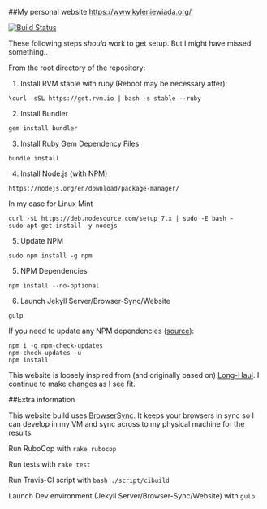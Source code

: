 ##My personal website
https://www.kyleniewiada.org/

[![Build Status](https://travis-ci.org/aav7fl/aav7fl.github.io.svg?branch=master)](https://travis-ci.org/aav7fl/aav7fl.github.io)


These following steps *should* work to get setup. But I might have missed something..

From the root directory of the repository:

1. Install RVM stable with ruby (Reboot may be necessary after):

  `\curl -sSL https://get.rvm.io | bash -s stable --ruby`

2. Install Bundler

  `gem install bundler`

3. Install Ruby Gem Dependency Files

  `bundle install`

4. Install Node.js (with NPM)

  `https://nodejs.org/en/download/package-manager/`

  In my case for Linux Mint
  ```
  curl -sL https://deb.nodesource.com/setup_7.x | sudo -E bash -
  sudo apt-get install -y nodejs
  ```

5. Update NPM

  `sudo npm install -g npm`

5. NPM Dependencies

  `npm install --no-optional`

6. Launch Jekyll Server/Browser-Sync/Website

  `gulp`

If you need to update any NPM dependencies ([source](http://stackoverflow.com/a/22849716/1813592)):
```
npm i -g npm-check-updates
npm-check-updates -u
npm install
```

This website is loosely inspired from (and originally based on) [Long-Haul](https://github.com/brianmaierjr/long-haul). I continue to make changes as I see fit.

##Extra information

This website build uses [BrowserSync](https://browsersync.io/). It keeps your browsers in sync so I can develop in my VM and sync across to my physical machine for the results.

Run RuboCop with `rake rubocop`

Run tests with `rake test`

Run Travis-CI script with `bash ./script/cibuild`

Launch Dev environment (Jekyll Server/Browser-Sync/Website) with `gulp`
